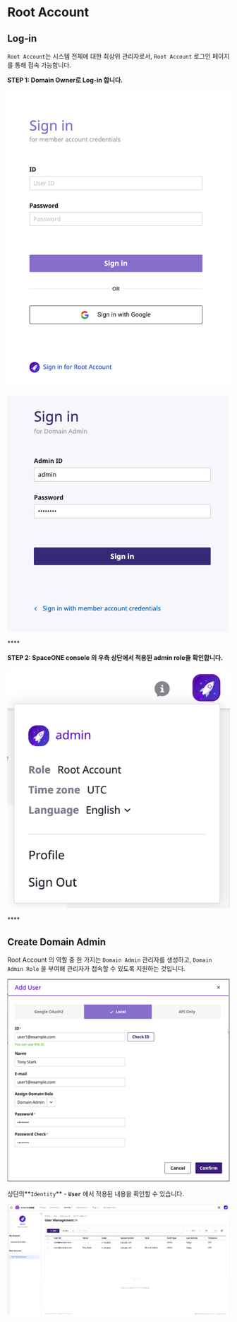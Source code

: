 # Root Account

## Log-in

`Root Account`는 시스템 전체에 대한 최상위 관리자로서, `Root Account` 로그인 페이지를 통해 접속 가능합니다.

**STEP 1: Domain Owner로 Log-in 합니다.**

![Login](.gitbook/assets/login.png)

![Domain owner login](.gitbook/assets/domain_owner_login.png)

\*\*\*\*

**STEP 2: SpaceONE console 의 우측 상단에서 적용된 admin role을 확인합니다.**

![Check domain login](.gitbook/assets/domain_owner_check.png)

\*\*\*\*

## Create Domain Admin

Root Account 의 역할 중 한 가지는  `Domain Admin`  관리자를 생성하고,  `Domain Admin Role` 을 부여해  관리자가 접속할 수 있도록 지원하는 것입니다.  

![Add User](.gitbook/assets/create_user1.png)

상단의**`Identity`** - **`User`** 에서  적용된 내용을 확인할 수 있습니다.

![](.gitbook/assets/list_user1.png)

